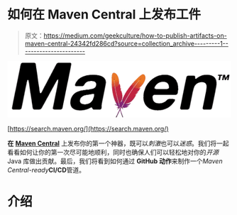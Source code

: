 # 如何在 Maven Central 上发布工件

> 原文：<https://medium.com/geekculture/how-to-publish-artifacts-on-maven-central-24342fd286cd?source=collection_archive---------1----------------------->

![](img/eed3837d48eb41ef016fe58d8b4717c8.png)

[https://search.maven.org/](https://search.maven.org/)

**在** [**Maven Central**](https://search.maven.org/) 上发布你的第一个神器，既可以*刺激*也可以*迷惑*。我们将一起看看如何让你的第一次尽可能地顺利，同时也确保人们可以轻松地对你的*开源* Java 库做出贡献。最后，我们将看到如何通过 **GitHub 动作**来制作一个*Maven Central-ready***CI/CD**管道。

# 介绍